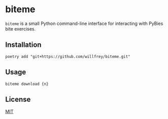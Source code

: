 # biteme

`biteme` is a small Python command-line interface for interacting
with PyBies bite exercises.

## Installation

```shell
poetry add "git+https://github.com/willfrey/biteme.git"
```

## Usage

```shell
biteme download {n}
```

## License

[MIT](LICENSE)
